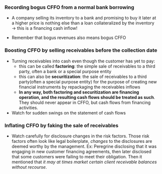 ### Recording bogus CFFO from a normal bank borrowing

- A company selling its inventory to a bank and promising to buy it later at a higher price is nothing else than a loan collateralized by the inventory -> this is a financing cash inflow!

- Remember that bogus revenues also means bogus CFFO
  

### Boosting CFFO by selling receivables before the collection date

- Turning receivables into cash even though the customer has yet to pay:
  - this can be called **factoring**: the simple sale of receivables to a third party, often a bank or a special purpose entity
  - this can also be **securitization**: the sale of receivables to a third party(often  a special purpose entity) for the purpose of creating new financial instruments by repackaging the receivables inflows
  - **In any way, both factoring and securitization are financing operation, and the resulting cash flows should be treated as such**. They should never appear in CFFO, but cash flows from financing activities.
- Watch for sudden swings on the statement of cash flows

### Inflating CFFO by faking the sale of receivables

- Watch carefully for disclosure changes in the risk factors. Those risk factors often look like legal boilerplate, *changes* to the disclosures are deemed worthy by the management. Ex: Peregrine disclosing that it was engaging in new customer financing agreements, then later disclosed that some customers were failing to meet their obligation. Then it mentioned that *it may at times market certain client receivable balances without recourse*.  


